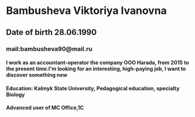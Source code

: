  <h1>Bambusheva Viktoriya Ivanovna</h1>
 <h2>Date of birth 28.06.1990</h2>
<h3>mail:bambusheva90@mail.ru
 <h4>I work as an accountant-operator  the company OOO Harada, from 2015 to the present time.I'm looking for an interesting, high-paying job, I want to discover something new</h4>
 <h4>Education: Kalmyk State University, Pedagogical education, specialty Biology</h4>
<h4>Advanced user of MC Office,1C</h4>
